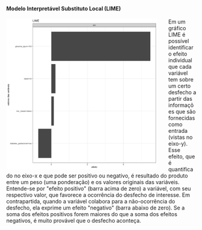 #### Modelo Interpretável Substituto Local (LIME)

<img src="lime_plot_xgb.png" width="400" style="float: left; padding-right: 30px"/>

Em um gráfico LIME é possível identificar o efeito individual que cada variável tem sobre um certo desfecho a partir das informações que são fornecidas como entrada (vistas no eixo-y). Esse efeito, que é quantificado no eixo-x e que pode ser positivo ou negativo, é resultado do produto entre um peso (uma ponderação) e os valores originais das variáveis. Entende-se por "efeito positivo" (barra acima de zero) a variável, com seu respectivo valor, que favorece a ocorrência do desfecho de interesse. Em contrapartida, quando a variável colabora para a não-ocorrência do desfecho, ela exprime um efeito "negativo" (barra abaixo de zero). Se a soma dos efeitos positivos forem maiores do que a soma dos efeitos negativos, é muito provável que o desfecho aconteça.



